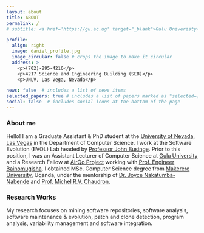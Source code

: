 ```yaml
---
layout: about
title: ABOUT
permalink: /
# subtitle: <a href='https://gu.ac.ug' target="_blank">Gulu Univeristy</a>. P.O Box 166.

profile:
  align: right
  image: daniel_profile.jpg
  image_circular: false # crops the image to make it circular
  address: >
    <p>(702)-895-4216</p>
    <p>4217 Science and Engineering Building (SEB)</p>
    <p>UNLV, Las Vega, Nevada</p>

news: false  # includes a list of news items
selected_papers: true # includes a list of papers marked as "selected={true}"
social: false  # includes social icons at the bottom of the page
---
```


<!-- Write your biography here. Tell the world about yourself. Link to your favorite [subreddit](http://reddit.com). You can put a picture in, too. The code is already in, just name your picture `prof_pic.jpg` and put it in the `img/` folder.

Put your address / P.O. box / other info right below your picture. You can also disable any these elements by editing `profile` property of the YAML header of your `_pages/about.md`. Edit `_bibliography/papers.bib` and Jekyll will render your [publications page](/al-folio/publications/) automatically.

Link to your social media connections, too. This theme is set up to use [Font Awesome icons](http://fortawesome.github.io/Font-Awesome/) and [Academicons](https://jpswalsh.github.io/academicons/), like the ones below. Add your Facebook, Twitter, LinkedIn, Google Scholar, or just disable all of them. -->

### About me

Hello! I am a Graduate Assistant & PhD student at the [University of Nevada, Las Vegas](https://unlv.edu) in the Department of Computer Science. I work at the Software Evolution (EVOL) Lab headed by [Professor John Businge](https://johnxu21.github.io). Prior to this position, I was an Assistant Lecturer of Computer Science at [Gulu University](https://gu.ac.ug) and  a Research Fellow at [AirQo Project](https://airqo.net)  working with [Prof. Engineer Bainomugisha](https://ibaino.net/). I obtained MSc. Computer Science degree from [Makerere University](https://mak.ac.ug), Uganda, under the mentorship of [Dr. Joyce Nakatumba-Nabende](https://sites.google.com/view/jnabende/home) and [Prof. Michel R.V. Chaudron](https://research.tue.nl/en/persons/michel-rv-chaudron). 

### Research Works
My research focuses on mining software repositories, software analysis, software maintenance & evolution, patch and clone detection, program analysis, variability management and software integration.

